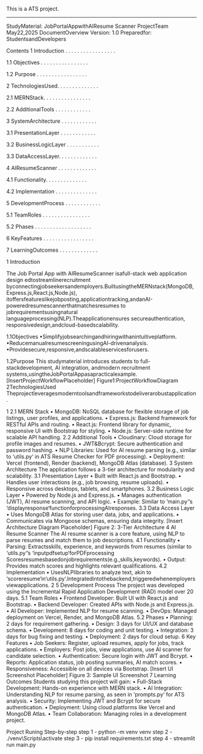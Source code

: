 This is a ATS project.


 ----------------------------------------------------------------------------------------------------------------------------------------
StudyMaterial: JobPortalAppwithAIResume
 Scanner
 ProjectTeam
 May22,2025
 DocumentOverview
 Version: 1.0
 Preparedfor: StudentsandDevelopers
 
 Contents
 1 Introduction . . . . . . . . . . . . . . . . . 
 
 1.1 Objectives . . . . . . . . . . . . . . . .  
 
 1.2 Purpose . . . . . . . . . . . . . . . . .  
 
 2 TechnologiesUsed. . . . . . . . . . . . . . 
 
 2.1 MERNStack. . . . . . . . . . . . . . . . 
 
 2.2 AdditionalTools . . . . . . . . . . . .
 
 3 SystemArchitecture . . . . . . . . . . . . 
 
 3.1 PresentationLayer . . . . . . . . . . . . 
 
 3.2 BusinessLogicLayer . . . . . . . . . . . 
 
 3.3 DataAccessLayer. . . . . . . . . . . . . 
 
 4 AIResumeScanner . . . . . . . . . . . . . 
 
 4.1 Functionality. . . . . . . . . . . . . . 
 
 4.2 Implementation . . . . . . . . . . . . . .
 
 5 DevelopmentProcess . . . . . . . . . . . . 
 
 5.1 TeamRoles . . . . . . . . . . . . . . . .
 
 5.2 Phases . . . . . . . . . . . . . . . . . . .
 
 6 KeyFeatures . . . . . . . . . . . . . . . . .
 
 7 LearningOutcomes . . . . . . . . . . . . . 

 
 1 Introduction
 
The Job Portal App with AIResumeScanner isafull-stack web application design edtostreamlinerecruitment
 byconnectingjobseekersandemployers.BuiltusingtheMERNstack(MongoDB,Express.js,React.js,Node.js),
 itoffersfeatureslikejobposting,applicationtracking,andanAI-poweredresumescannerthatmatchesresumes
 to jobrequirementsusingnatural languageprocessing(NLP).Theapplicationensures secureauthentication,
 responsivedesign,andcloud-basedscalability.
 
 1.1Objectives
 •Simplifyjobsearchingandhiringwithanintuitiveplatform.
 •ReducemanualresumescreeningusingAI-drivenanalysis.
 •Providesecure,responsive,andscalableservicesforusers.
 
 1.2Purpose
 This studymaterial introduces students to full-stackdevelopment, AI integration, andmodern recruitment
 systems,usingtheJobPortalAppasapracticalexample.
 [InsertProjectWorkflowPlaceholder]
 Figure1:ProjectWorkflowDiagram
 2TechnologiesUsed
 Theprojectleveragesmoderntoolsandframeworkstodeliverarobustapplication.
 
 1
2.1 MERN Stack
 • MongoDB: NoSQL database for flexible storage of job listings, user profiles, and applications.
 • Express.js: Backend framework for RESTful APIs and routing.
 • React.js: Frontend library for dynamic, responsive UI with Bootstrap for styling.
 • Node.js: Server-side runtime for scalable API handling.
 2.2 Additional Tools
 • Cloudinary: Cloud storage for profile images and resumes.
 • JWT&Bcrypt: Secure authentication and password hashing.
 • NLP Libraries: Used for AI resume parsing (e.g., similar to ‘utils.py‘ in ATS Resume Checker for PDF
 processing).
 • Deployment: Vercel (frontend), Render (backend), MongoDB Atlas (database).
 3 System Architecture
 The application follows a 3-tier architecture for modularity and scalability.
 3.1 Presentation Layer
 • Built with React.js and Bootstrap.
 • Handles user interactions (e.g., job browsing, resume uploads).
 • Responsive across desktops, tablets, and smartphones.
 3.2 Business Logic Layer
 • Powered by Node.js and Express.js.
 • Manages authentication (JWT), AI resume scanning, and API logic.
 • Example: Similar to ‘main.py‘’s ‘displayresponse‘functionforprocessingAIresponses.
 3.3 Data Access Layer
 • Uses MongoDB Atlas for storing user data, jobs, and applications.
 • Communicates via Mongoose schemas, ensuring data integrity.
 [Insert Architecture Diagram Placeholder]
 Figure 2: 3-Tier Architecture
 4 AI Resume Scanner
 The AI resume scanner is a core feature, using NLP to parse resumes and match them to job descriptions.
 4.1 Functionality
 • Parsing: Extractsskills, experience, and keywords from resumes (similar to ‘utils.py‘’s ‘inputpdfsetup‘forPDFprocessing
 Scoresresumesbasedonjobrequirements(e.g.,skills,keywords).
 • Output: Provides match scores and highlights relevant qualifications.
 4.2 Implementation
 • UsesNLPlibraries to analyze text, akin to ‘scoreresume‘in‘utils.py‘.Integratedintothebackend,triggeredwhenemployersviewapplications.
 2
5 Development Process
 The project was developed using the Incremental Rapid Application Development (RAD) model over 20 days.
 5.1 Team Roles
 • Frontend Developer: Built UI with React.js and Bootstrap.
 • Backend Developer: Created APIs with Node.js and Express.js.
 • AI Developer: Implemented NLP for resume scanning.
 • DevOps: Managed deployment on Vercel, Render, and MongoDB Atlas.
 5.2 Phases
 • Planning: 2 days for requirement gathering.
 • Design: 3 days for UI/UX and database schema.
 • Development: 8 days for coding and unit testing.
 • Integration: 3 days for bug fixing and testing.
 • Deployment: 2 days for cloud setup.
 6 Key Features
 • Job Seekers: Register, upload resumes, apply for jobs, track applications.
 • Employers: Post jobs, view applications, use AI scanner for candidate selection.
 • Authentication: Secure login with JWT and Bcrypt.
 • Reports: Application status, job posting summaries, AI match scores.
 • Responsiveness: Accessible on all devices via Bootstrap.
 [Insert UI Screenshot Placeholder]
 Figure 3: Sample UI Screenshot
 7 Learning Outcomes
 Students studying this project will gain:
 • Full-Stack Development: Hands-on experience with MERN stack.
 • AI Integration: Understanding NLP for resume parsing, as seen in ‘prompts.py‘ for ATS analysis.
 • Security: Implementing JWT and Bcrypt for secure authentication.
 • Deployment: Using cloud platforms like Vercel and MongoDB Atlas.
 • Team Collaboration: Managing roles in a development project.


 Project Runing Step-by-step
 step 1 - python -m venv venv
 step 2 - ./venv\Scripts\activate
 step 3 - pip install requirements.txt
 step 4 - streamlit run main.py 
